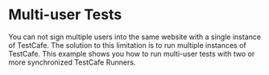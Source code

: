 # Multi-user Tests

You can not sign multiple users into the same website with a single instance of TestCafe. The solution to this limitation is to run multiple instances of TestCafe. This example shows you how to run multi-user tests with two or more synchronized TestCafe Runners.

